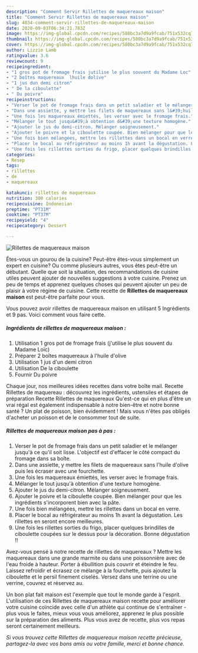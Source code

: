 ```yaml
---
description: "Comment Servir Rillettes de maquereaux maison"
title: "Comment Servir Rillettes de maquereaux maison"
slug: 4034-comment-servir-rillettes-de-maquereaux-maison
date: 2020-09-03T06:34:21.783Z
image: https://img-global.cpcdn.com/recipes/580bc3a7d9a9fcab/751x532cq70/rillettes-de-maquereaux-maison-photo-principale-de-la-recette.jpg
thumbnail: https://img-global.cpcdn.com/recipes/580bc3a7d9a9fcab/751x532cq70/rillettes-de-maquereaux-maison-photo-principale-de-la-recette.jpg
cover: https://img-global.cpcdn.com/recipes/580bc3a7d9a9fcab/751x532cq70/rillettes-de-maquereaux-maison-photo-principale-de-la-recette.jpg
author: Lizzie Lamb
ratingvalue: 3.6
reviewcount: 9
recipeingredient:
- "1 gros pot de fromage frais jutilise le plus souvent du Madame Loc"
- "2 boîtes maquereaux  lhuile dolive"
- "1 jus dun demi citron"
- " De la ciboulette"
- " Du poivre"
recipeinstructions:
- "Verser le pot de fromage frais dans un petit saladier et le mélanger jusqu&#39;à ce qu&#39;il soit lisse. L&#39;objectif est d&#39;effacer le côté compact du fromage dans sa boîte."
- "Dans une assiette, y mettre les filets de maquereaux sans l&#39;huile d&#39;olive puis les écraser avec une fourchette."
- "Une fois les maquereaux émiettés, les verser avec le fromage frais."
- "Mélanger le tout jusqu&#39;à obtention d&#39;une texture homogène."
- "Ajouter le jus du demi-citron. Mélanger soigneusement."
- "Ajouter le poivre et la ciboulette coupée. Bien mélanger pour que les ingrédients s&#39;incorporent bien avec la pâte."
- "Une fois bien mélangées, mettre les rillettes dans un bocal en verre."
- "Placer le bocal au réfrigérateur au moins 1h avant la dégustation. Les rillettes en seront encore meilleures."
- "Une fois les rillettes sorties du frigo, placer quelques brindilles de ciboulette coupées sur le dessus pour la décoration. Bonne dégustation !!"
categories:
- Resep
tags:
- rillettes
- de
- maquereaux

katakunci: rillettes de maquereaux 
nutrition: 300 calories
recipecuisine: Indonesian
preptime: "PT31M"
cooktime: "PT37M"
recipeyield: "4"
recipecategory: Dessert

---
```



![Rillettes de maquereaux maison](https://img-global.cpcdn.com/recipes/580bc3a7d9a9fcab/751x532cq70/rillettes-de-maquereaux-maison-photo-principale-de-la-recette.jpg)

Êtes-vous un gourou de la cuisine? Peut-être êtes-vous simplement un expert en cuisine? Ou comme plusieurs autres, vous êtes peut-être un débutant. Quelle que soit la situation, des recommandations de cuisine utiles peuvent ajouter de nouvelles suggestions à votre cuisine. Prenez un peu de temps et apprenez quelques choses qui peuvent ajouter un peu de plaisir à votre régime de cuisine. Cette recette de <strong> Rillettes de maquereaux maison </strong> est peut-être parfaite pour vous.

<!--inarticleads1-->

Vous pouvez avoir rillettes de maquereaux maison en utilisant 5 Ingrédients et 9 pas. Voici comment vous faire cette.

##### Ingrédients de rillettes de maquereaux maison :

1. Utilisation 1 gros pot de fromage frais (j&#39;utilise le plus souvent du Madame Loïc)
1. Préparer 2 boîtes maquereaux à l&#39;huile d&#39;olive
1. Utilisation 1 jus d&#39;un demi citron
1. Utilisation  De la ciboulette
1. Fournir  Du poivre


Chaque jour, nos meilleures idées recettes dans votre boîte mail. Recette Rillettes de maquereau : découvrez les ingrédients, ustensiles et étapes de préparation Recette Rillettes de maquereaux Qu&#39;est-ce qui en plus d&#39;être un vrai régal est également indispensable à notre bien-être et notre bonne santé ? Un plat de poisson, bien évidemment ! Mais vous n&#39;êtes pas obligés d&#39;acheter un poisson et de le consommer tout de suite. 

<!--inarticleads2-->

##### Rillettes de maquereaux maison pas à pas :

1. Verser le pot de fromage frais dans un petit saladier et le mélanger jusqu&#39;à ce qu&#39;il soit lisse. L&#39;objectif est d&#39;effacer le côté compact du fromage dans sa boîte.
1. Dans une assiette, y mettre les filets de maquereaux sans l&#39;huile d&#39;olive puis les écraser avec une fourchette.
1. Une fois les maquereaux émiettés, les verser avec le fromage frais.
1. Mélanger le tout jusqu&#39;à obtention d&#39;une texture homogène.
1. Ajouter le jus du demi-citron. Mélanger soigneusement.
1. Ajouter le poivre et la ciboulette coupée. Bien mélanger pour que les ingrédients s&#39;incorporent bien avec la pâte.
1. Une fois bien mélangées, mettre les rillettes dans un bocal en verre.
1. Placer le bocal au réfrigérateur au moins 1h avant la dégustation. Les rillettes en seront encore meilleures.
1. Une fois les rillettes sorties du frigo, placer quelques brindilles de ciboulette coupées sur le dessus pour la décoration. Bonne dégustation !!


Avez-vous pensé à notre recette de rillettes de maquereaux ? Mettre les maquereaux dans une grande marmite ou dans une poissonnière avec de l&#39;eau froide à hauteur. Porter à ébullition puis couvrir et éteindre le feu. Laissez refroidir et écrasez ce mélange à la fourchette, puis ajoutez la ciboulette et le persil finement ciselés. Versez dans une terrine ou une verrine, couvrez et réservez au. 

<!--inarticleads1-->

<p>
Un bon plat fait maison est l'exemple que tout le monde garde à l'esprit. L'utilisation de ces Rillettes de maquereaux maison recette pour améliorer votre cuisine coïncide avec celle d'un athlète qui continue de s'entraîner - plus vous le faites, mieux vous vous améliorez, apprenez le plus possible sur la préparation des aliments. Plus vous avez de recette, plus vos repas seront certainement meilleurs.
</p>

<p>
<i>Si vous trouvez cette Rillettes de maquereaux maison recette précieuse, partagez-la avec vos bons amis ou votre famille, merci et bonne chance.</i>
</p>
